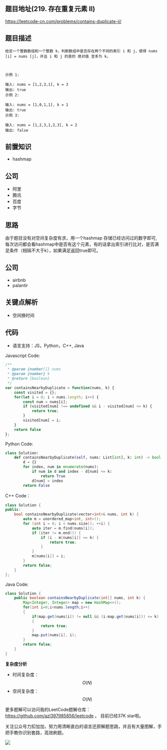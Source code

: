 
## 题目地址(219. 存在重复元素 II)
https://leetcode-cn.com/problems/contains-duplicate-ii/

## 题目描述


```
给定一个整数数组和一个整数 k，判断数组中是否存在两个不同的索引 i 和 j，使得 nums [i] = nums [j]，并且 i 和 j 的差的 绝对值 至多为 k。

 

示例 1:

输入: nums = [1,2,3,1], k = 3
输出: true
示例 2:

输入: nums = [1,0,1,1], k = 1
输出: true
示例 3:

输入: nums = [1,2,3,1,2,3], k = 2
输出: false

```

## 前置知识

- hashmap

## 公司

- 阿里
- 腾讯
- 百度
- 字节
  
## 思路

由于题目没有对空间复杂度有求，用一个hashmap  存储已经访问过的数字即可,
每次访问都会看hashmap中是否有这个元素，有的话拿出索引进行比对，是否满足条件（相隔不大于k），如果满足返回true即可。
## 公司

- airbnb
- palantir

## 关键点解析

- 空间换时间

## 代码

* 语言支持：JS，Python，C++, Java

Javascript Code:

```js
/**
 * @param {number[]} nums
 * @param {number} k
 * @return {boolean}
 */
var containsNearbyDuplicate = function(nums, k) {
    const visited = {};
    for(let i = 0; i < nums.length; i++) {
        const num = nums[i];
        if (visited[num] !== undefined && i - visited[num] <= k) {
            return true;
        }
        visited[num] = i;
    }
    return false
};
```

Python Code:

```python
class Solution:
    def containsNearbyDuplicate(self, nums: List[int], k: int) -> bool:
        d = {}
        for index, num in enumerate(nums):
            if num in d and index - d[num] <= k:
                return True
            d[num] = index
        return False
```

C++ Code：
```C++
class Solution {
public:
    bool containsNearbyDuplicate(vector<int>& nums, int k) {
        auto m = unordered_map<int, int>();
        for (int i = 0; i < nums.size(); ++i) {
            auto iter = m.find(nums[i]);
            if (iter != m.end()) {
                if (i - m[nums[i]] <= k) {
                    return true;
                }
            }
            m[nums[i]] = i;
        }
        return false;
    }
};
```

Java Code:

```java
class Solution {
    public boolean containsNearbyDuplicate(int[] nums, int k) {
        Map<Integer, Integer> map = new HashMap<>();
        for(int i=0;i<nums.length;i++)
        {
            if(map.get(nums[i]) != null && (i-map.get(nums[i])) <= k)
            {
                return true;
            }
            map.put(nums[i], i);
        }
        return false;
    }
}
```

**复杂度分析**
- 时间复杂度：$$O(N)$$
- 空间复杂度：$$O(N)$$

更多题解可以访问我的LeetCode题解仓库：https://github.com/azl397985856/leetcode  。 目前已经37K star啦。

关注公众号力扣加加，努力用清晰直白的语言还原解题思路，并且有大量图解，手把手教你识别套路，高效刷题。


![](https://tva1.sinaimg.cn/large/007S8ZIlly1gfcuzagjalj30p00dwabs.jpg)
